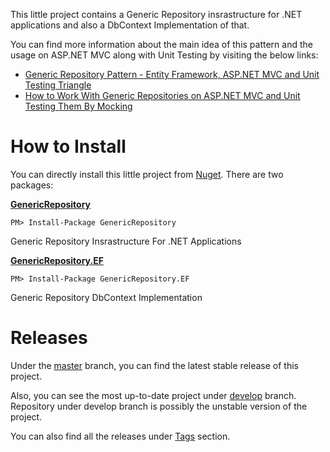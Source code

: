 This little project contains a Generic Repository insrastructure for .NET applications and also a DbContext Implementation of that.

You can find more information about the main idea of this pattern and the usage on ASP.NET MVC along with Unit Testing by visiting the below links:

 - [Generic Repository Pattern - Entity Framework, ASP.NET MVC and Unit Testing Triangle][1]
 - [How to Work With Generic Repositories on ASP.NET MVC and Unit Testing Them By Mocking][2]

# How to Install

You can directly install this little project from [Nuget][6]. There are two packages:

**[GenericRepository][7]**

    PM> Install-Package GenericRepository

Generic Repository Insrastructure For .NET Applications

**[GenericRepository.EF][8]**

    PM> Install-Package GenericRepository.EF

Generic Repository DbContext Implementation

# Releases

Under the [master][3] branch, you can find the latest stable release of this project.

Also, you can see the most up-to-date project under [develop][4] branch. Repository under develop branch is possibly the unstable version of the project.

You can also find all the releases under [Tags][5] section.

  [1]: http://www.tugberkugurlu.com/archive/generic-repository-pattern-entity-framework-asp-net-mvc-and-unit-testing-triangle
  [2]: http://www.tugberkugurlu.com/archive/how-to-work-with-generic-repositories-on-asp-net-mvc-and-unit-testing-them-by-mocking
  [3]: https://github.com/tugberkugurlu/GenericRepository
  [4]: https://github.com/tugberkugurlu/GenericRepository/tree/develop
  [5]: https://github.com/tugberkugurlu/GenericRepository/tags
  [6]: http://nuget.org
  [7]: https://nuget.org/packages/GenericRepository
  [8]: https://nuget.org/packages/GenericRepository.EF